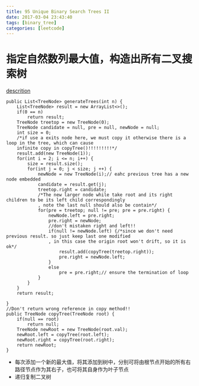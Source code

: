 ```yaml
---
title: 95 Unique Binary Search Trees II
date: 2017-03-04 23:43:40
tags: [binary_tree]
categories: [leetcode]
---
```

# 指定自然数列最大值，构造出所有二叉搜索树
<!--more-->
[descrition](https://leetcode.com/problems/unique-binary-search-trees-ii/?tab=Description)

	public List<TreeNode> generateTrees(int n) {
        List<TreeNode> result = new ArrayList<>();
        if(0 == n)
            return result;
        TreeNode treetop = new TreeNode(0);
        TreeNode candidate = null, pre = null, newNode = null;
        int size = 0;
        /*if use a exits node here, we must copy it otherwise there is a loop in the tree, which can cause
        infinite copy in copyTree()!!!!!!!!!*/
        result.add(new TreeNode(1));
        for(int i = 2; i <= n; i++) {
            size = result.size();
            for(int j = 0; j < size; j ++) {
                newNode = new TreeNode(i);// eahc previous tree has a new node embedded
                candidate = result.get(j);
                treetop.right = candidate;
                /*The new larger node while take root and its right children to be its left child correspondingly
                , note the last null should also be contain*/
                for(pre = treetop; null != pre; pre = pre.right) {
                    newNode.left = pre.right;
                    pre.right = newNode;
                    //don't mistaken right and left!!
                    if(null != newNode.left) {/*since we don't need previous result. so just keep last one modified
                    , in this case the origin root won't drift, so it is ok*/
                        result.add(copyTree(treetop.right));
                        pre.right = newNode.left;
                    }
                    else
                    	pre = pre.right;// ensure the termination of loop
                }
            }
        }
        return result;
        
    }
    //Don't return wrong reference in copy method!!
    public TreeNode copyTree(TreeNode root) {
        if(null == root)
            return null;
        TreeNode newRoot = new TreeNode(root.val);
        newRoot.left = copyTree(root.left);
        newRoot.right = copyTree(root.right);
        return newRoot;
    }
    
  * 每次添加一个新的最大值，将其添加到树中，分别可将由根节点开始的所有右路径节点作为其右子，也可将其自身作为叶子节点
  * 递归复制二叉树

